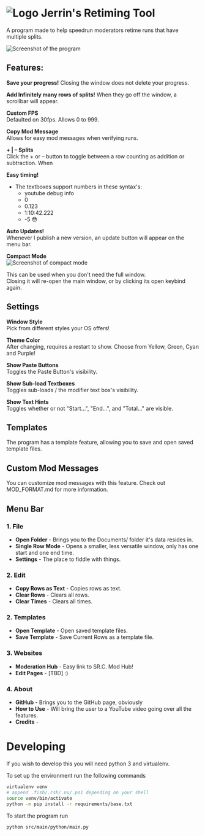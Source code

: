 # ![Logo](https://media.discordapp.net/attachments/902396118976061461/1042515141658419200/32.png) Jerrin's Retiming Tool

A program made to help speedrun moderators retime runs that have multiple splits.

![Screenshot of the program](https://cdn.discordapp.com/attachments/682750811008139305/1079190212346916935/image.png)

## Features:
**Save your progress!**
Closing the window does not delete your progress.

**Add Infinitely many rows of splits!**
When they go off the window, a scrollbar will appear.
    
**Custom FPS**  
Defaulted on 30fps. Allows 0 to 999.

**Copy Mod Message**  
Allows for easy mod messages when verifying runs.

**+ | – Splits**  
Click the + or – button to toggle between a row counting as addition or subtraction.
When

**Easy timing!**  
- The textboxes support numbers in these syntax's:
    - youtube debug info
    - 0
    - 0.123
    - 1:10:42.222
    - -5 😳

**Auto Updates!**  
Whenever I publish a new version, an update button will appear on the menu bar.

**Compact Mode**  
![Screenshot of compact mode](https://media.discordapp.net/attachments/682750811008139305/1079197542451003392/image.png)

This can be used when you don't need the full window.  
Closing it will re-open the main window, or by clicking its open keybind again.

## Settings
**Window Style**  
Pick from different styles your OS offers!

**Theme Color**  
After changing, requires a restart to show. Choose from Yellow, Green, Cyan and Purple!

**Show Paste Buttons**  
Toggles the Paste Button's visibility.

**Show Sub-load Textboxes**  
Toggles sub-loads / the modifier text box's visibility.

**Show Text Hints**  
Toggles whether or not "Start...", "End...", and "Total..." are visible.


## Templates
The program has a template feature, allowing you to save and open saved template files.

## Custom Mod Messages
You can customize mod messages with this feature.
Check out MOD_FORMAT.md for more information.

## Menu Bar

### 1. File
- **Open Folder** - Brings you to the Documents/ folder it's data resides in.
- **Single Row Mode** - Opens a smaller, less versatile window, only has one start and one end time.
- **Settings** - The place to fiddle with things.

### 2. Edit
- **Copy Rows as Text** - Copies rows as text.
- **Clear Rows** - Clears all rows.
- **Clear Times** - Clears all times.

### 2. Templates
- **Open Template** - Open saved template files.
- **Save Template** - Save Current Rows as a template file.

### 3. Websites
- **Moderation Hub** - Easy link to SR.C. Mod Hub!
- **Edit Pages** - [TBD] :)

### 4. About
- **GitHub** - Brings you to the GitHub page, obviously
- **How to Use** - Will bring the user to a YouTube video going over all the features.
- **Credits** -

# Developing

If you wish to develop this you will need python 3 and virtualenv.

To set up the environment run the following commands

```sh
virtualenv venv
# append .fish/.csh/.nu/.ps1 depending on your shell
source venv/bin/activate
python -m pip install -r requirements/base.txt
```

To start the program run 

```sh
python src/main/python/main.py
```

